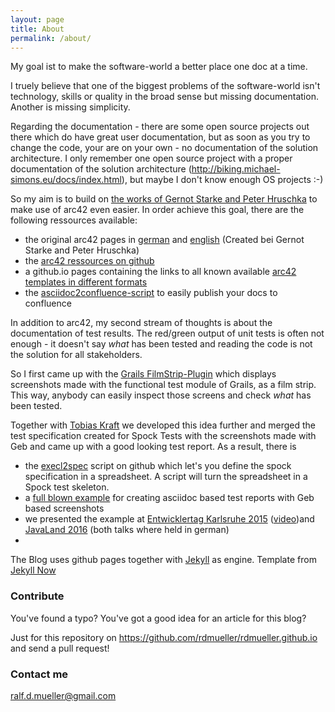 ```yaml
---
layout: page
title: About
permalink: /about/
---
```


My goal ist to make the software-world a better place one doc at a time.

I truely believe that one of the biggest problems of the software-world isn't technology, skills or quality in the broad sense but missing documentation. Another is missing simplicity.

Regarding the documentation - there are some open source projects out there which do have great user documentation, but as soon as you try to change the code, your are on your own - no documentation of the solution architecture. I only remember one open source project with a proper documentation of the solution architecture (http://biking.michael-simons.eu/docs/index.html), but maybe I don't know enough OS projects :-)

So my aim is to build on [the works of Gernot Starke and Peter Hruschka](http://arc42.de) to make use of arc42 even easier. In order achieve this goal, there are the following ressources available:

- the original arc42 pages in [german](http://arc42.de) and [english](http://arg42.org) (Created bei Gernot Starke and Peter Hruschka)
- the [arc42 ressources on github](https://github.com/arc42)
- a github.io pages containing the links to all known available [arc42 templates in different formats](http://arc42.github.io/)
- the [asciidoc2confluence-script](https://github.com/rdmueller/asciidoc2confluence) to easily publish your docs to confluence

In addition to arc42, my second stream of thoughts is about the documentation of test results. The red/green output of unit tests is often not enough - it doesn't say _what_ has been tested and reading the code is not the solution for all stakeholders.

So I first came up with the [Grails FilmStrip-Plugin](https://github.com/rdmueller/grails-filmStrip) which displays screenshots made with the functional test module of Grails, as a film strip. This way, anybody can easily inspect those screens and check _what_ has been tested.

Together with [Tobias Kraft](https://twitter.com/tokraft) we developed this idea further and merged the test specification created for Spock Tests with the screenshots made with Geb and came up with a good looking test report. As a result, there is

- the [execl2spec](https://github.com/rdmueller/Excel2Spec) script on github which let's you define the spock specification in a spreadsheet. A script will turn the spreadsheet in a Spock test skeleton.
- a [full blown example](https://github.com/rdmueller/etka15) for creating asciidoc based test reports with Geb based screenshots
- we presented the example at [Entwicklertag Karlsruhe 2015](https://entwicklertag.de/karlsruhe/2015/spock-und-geb-bersichtlich-und-nachvollziehbar-testen-f-r-alle) ([video](https://www.youtube.com/watch?v=L75DdPon5Gk))and [JavaLand 2016](https://www.javaland.eu/de/archiv-2016/) (both talks where held in german)
- 
 



The Blog uses github pages together with [Jekyll](https://github.com/jekyll/jekyll) as engine. Template from [Jekyll Now](http://www.jekyllnow.com/)

### Contribute

You've found a typo? You've got a good idea for an article for this blog?

Just for this repository on https://github.com/rdmueller/rdmueller.github.io and send a pull request!

### Contact me

[ralf.d.mueller@gmail.com](mailto:ralf.d.mueller@gmail.com)
